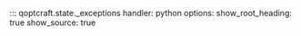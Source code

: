 ::: qoptcraft.state._exceptions
	handler: python
	options:
		show_root_heading: true
		show_source: true
